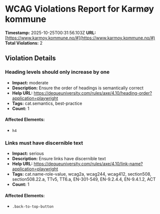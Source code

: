 # WCAG Violations Report for Karmøy kommune

**Timestamp:** 2025-10-25T00:31:56.103Z
**URL:** [https://www.karmoy.kommune.no/#](https://www.karmoy.kommune.no/#)
**Total Violations:** 2

## Violation Details

### Heading levels should only increase by one

- **Impact:** moderate
- **Description:** Ensure the order of headings is semantically correct
- **Help URL:** https://dequeuniversity.com/rules/axe/4.10/heading-order?application=playwright
- **Tags:** cat.semantics, best-practice
- **Count:** 1

#### Affected Elements:

- `h4`

### Links must have discernible text

- **Impact:** serious
- **Description:** Ensure links have discernible text
- **Help URL:** https://dequeuniversity.com/rules/axe/4.10/link-name?application=playwright
- **Tags:** cat.name-role-value, wcag2a, wcag244, wcag412, section508, section508.22.a, TTv5, TT6.a, EN-301-549, EN-9.2.4.4, EN-9.4.1.2, ACT
- **Count:** 1

#### Affected Elements:

- `.back-to-top-button`

